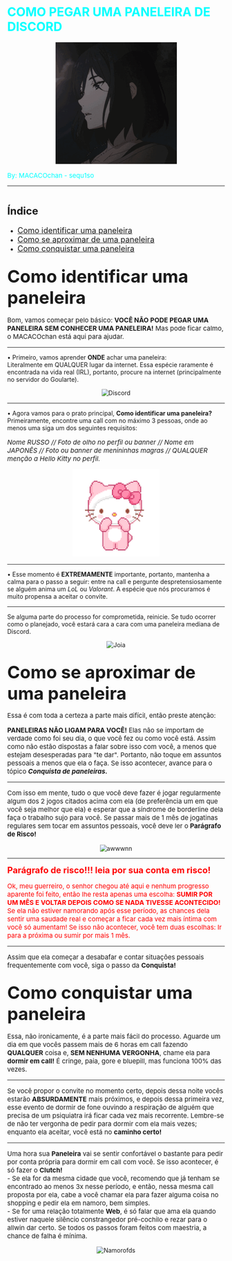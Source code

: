 <style>font-size: 15px;</style>
# <span style="color: cyan">COMO PEGAR UMA PANELEIRA DE DISCORD</span>
<p align="center">
  <img src="https://github.com/MatheusMrq/images-not-a-project/blob/main/g1.gif?raw=true" alt="Paneleira mediana">
</p>

<span style="font-size: 15px; color: cyan;">By: MACACOchan - sequ1so</span>

***
# <span style="font-size: 24px;">Índice</span>

- <span style="font-size: 18px;">[Como identificar uma paneleira](#identificar)</span>
- <span style="font-size: 18px;">[Como se aproximar de uma paneleira](#aproximar)</span>
- <span style="font-size: 18px;">[Como conquistar uma paneleira](#conquista)</span>

## <span id="identificar;" style="font-size: 40px">Como identificar uma paneleira</span>
<p style="font-size: 15px;">
Bom, vamos começar pelo básico: <b>VOCÊ NÃO PODE PEGAR UMA PANELEIRA SEM CONHECER UMA PANELEIRA!</b> Mas pode ficar calmo, o MACACOchan está aqui para ajudar.
</p>

<p style="font-size: 15px;">
<hr>• Primeiro, vamos aprender <b>ONDE</b> achar uma paneleira:<br>Literalmente em QUALQUER lugar da internet. Essa espécie raramente é encontrada na vida real (IRL), portanto, procure na internet (principalmente no servidor do Goularte).
</p>
<p align="center">
<img style="width:40%;" src="https://yt3.googleusercontent.com/Ws_BpAWD46mOjCW3XCnsZ0YmghW-6fhMf6d9pvCvb4g8JJftgvL54039U1mgh31OchR4ApMTezc=s900-c-k-c0x00ffffff-no-rj" alt="Discord">
</p>

<p style="font-size: 15px;">
<hr>• Agora vamos para o prato principal, <b>Como identificar uma paneleira?</b><br>Primeiramente, encontre uma call com no máximo 3 pessoas, onde ao menos uma siga um dos seguintes requisitos:
</p>
<p style="font-size: 15px;">
<i>Nome RUSSO // Foto de olho no perfil ou banner // Nome em JAPONÊS // Foto ou banner de menininhas magras // QUALQUER menção a Hello Kitty no perfil.</i>
</p>
<p align="center">
<img style="width:40%;" src="https://github.com/MatheusMrq/images-not-a-project/blob/main/g2.gif?raw=true" alt="Hello Kitty">
</p>

<p style="font-size: 15px;">
<hr>• Esse momento é <b>EXTREMAMENTE</b> importante, portanto, mantenha a calma para o passo a seguir: entre na call e pergunte despretensiosamente se alguém anima um <i>LoL</i> ou <i>Valorant</i>. A espécie que nós procuramos é muito propensa a aceitar o convite.
</p>

<p style="font-size: 15px;">
<hr>Se alguma parte do processo for comprometida, reinicie. Se tudo ocorrer como o planejado, você estará cara a cara com uma paneleira mediana de Discord.
</p>
<p align="center">
<img style="width:40%;" src="https://w7.pngwing.com/pngs/341/656/png-transparent-thumbs-up-emoticon-thumb-signal-smiley-emoticon-lovely-smile-love-people-love-couple-thumbnail.png" alt="Joia">
</p>

## <span id="aproximar" style="font-size: 40px">Como se aproximar de uma paneleira</span>
<p style="font-size: 15px;">
Essa é com toda a certeza a parte mais difícil, então preste atenção:
</p>
<p style="font-size: 15px;">
<b>PANELEIRAS NÃO LIGAM PARA VOCÊ!</b> Elas não se importam de verdade como foi seu dia, o que você fez ou como você está. Assim como não estão dispostas a falar sobre isso com você, a menos que estejam desesperadas para "te dar". Portanto, não toque em assuntos pessoais a menos que ela o faça. Se isso acontecer, avance para o tópico <i><b>Conquista de paneleiras.</b></i>
</p><hr>
<p style="font-size: 15px;">
Com isso em mente, tudo o que você deve fazer é jogar regularmente algum dos 2 jogos citados acima com ela (de preferência um em que você seja melhor que ela) e esperar que a síndrome de borderline dela faça o trabalho sujo para você. Se passar mais de 1 mês de jogatinas regulares sem tocar em assuntos pessoais, você deve ler o <b>Parágrafo de Risco!</b>
<p align="center">
<img style="width:40%;" src="https://pm1.aminoapps.com/6652/0908f6b3ed261a67ecd9645f87134fd1c38a93e1_hq.jpg" alt="awwwnn">
</p>
</p><hr>
<p style="font-size: 15px; color: red;">
<b style="font-size: 20px">Parágrafo de risco!!! leia por sua conta em risco!</b>
</p>
<p style="font-size: 15px; color: red;">
Ok, meu guerreiro, o senhor chegou até aqui e nenhum progresso aparente foi feito, então lhe resta apenas uma escolha: <b>SUMIR POR UM MÊS E VOLTAR DEPOIS COMO SE NADA TIVESSE ACONTECIDO!</b> Se ela não estiver namorando após esse período, as chances dela sentir uma saudade real e começar a ficar cada vez mais íntima com você só aumentam! Se isso não acontecer, você tem duas escolhas: Ir para a próxima ou sumir por mais 1 mês.
</p><hr>
<p style="font-size: 15px;">
Assim que ela começar a desabafar e contar situações pessoais frequentemente com você, siga o passo da <b>Conquista!</b>
</p>

## <span id="conquista" style="font-size: 40px">Como conquistar uma paneleira</span>

<p style="font-size: 15px;">
Essa, não ironicamente, é a parte mais fácil do processo. Aguarde um dia em que vocês passem mais de 6 horas em call fazendo <b>QUALQUER</b> coisa e, <b>SEM NENHUMA VERGONHA</b>, chame ela para <b>dormir em call!</b> É cringe, paia, gore e bluepill, mas funciona 100% das vezes.
</p><hr>
<p style="font-size: 15px;">
Se você propor o convite no momento certo, depois dessa noite vocês estarão <b>ABSURDAMENTE</b> mais próximos, e depois dessa primeira vez, esse evento de dormir de fone ouvindo a respiração de alguém que precisa de um psiquiatra irá ficar cada vez mais recorrente. Lembre-se de não ter vergonha de pedir para dormir com ela mais vezes; enquanto ela aceitar, você está no <b>caminho certo!</b>
</p><hr>
<p style="font-size: 15px;">
Uma hora sua <b>Paneleira</b> vai se sentir confortável o bastante para pedir por conta própria para dormir em call com você. Se isso acontecer, é só fazer o <b>Clutch!</b> <br>- Se ela for da mesma cidade que você, recomendo que já tenham se encontrado ao menos 3x nesse período, e então, nessa mesma call proposta por ela, cabe a você chamar ela para fazer alguma coisa no shopping e pedir ela em namoro, bem simples.<br>- Se for uma relação totalmente <b>Web</b>, é só falar que ama ela quando estiver naquele silêncio constrangedor pré-cochilo e rezar para o allwin dar certo. Se todos os passos foram feitos com maestria, a chance de falha é mínima.
</p>
<p align="center">
<img style="width:70%;" src="https://www.intoxianime.com/wp-content/uploads/2019/07/animes-online-kimi-no-na-wa-your-name-filme-ade6f92aaf798c252de9098c8f5b86b2.jpg" alt="Namorofds">
</p>
